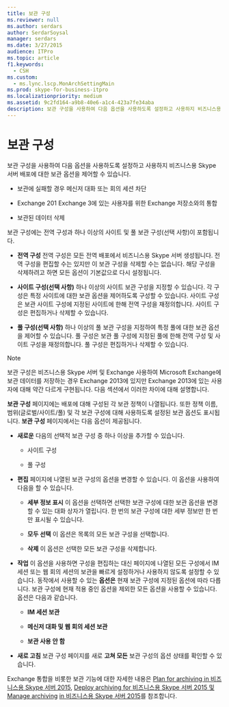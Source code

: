 ```yaml
---
title: 보관 구성
ms.reviewer: null
ms.author: serdars
author: SerdarSoysal
manager: serdars
ms.date: 3/27/2015
audience: ITPro
ms.topic: article
f1.keywords:
  - CSH
ms.custom:
  - ms.lync.lscp.MonArchSettingMain
ms.prod: skype-for-business-itpro
ms.localizationpriority: medium
ms.assetid: 9c2fd164-a9b8-40e6-a1c4-423a7fe34aba
description: 보관 구성을 사용하여 다음 옵션을 사용하도록 설정하고 사용하지 비즈니스용 Skype 서버 배포에 대한 보관 옵션을 제어할 수 있습니다.
---
```


# <a name="archiving-configuration"></a>보관 구성
 
보관 구성을 사용하여 다음 옵션을 사용하도록 설정하고 사용하지 비즈니스용 Skype 서버 배포에 대한 보관 옵션을 제어할 수 있습니다.
  
- 보관에 실패할 경우 메신저 대화 또는 회의 세션 차단
    
- Exchange 201 Exchange 3에 있는 사용자를 위한 Exchange 저장소와의 통합
    
- 보관된 데이터 삭제
    
보관 구성에는 전역 구성과 하나 이상의 사이트 및 풀 보관 구성(선택 사항)이 포함됩니다.
  
- **전역 구성** 전역 구성은 모든 전역 배포에서 비즈니스용 Skype 서버 생성됩니다. 전역 구성을 편집할 수는 있지만 이 보관 구성을 삭제할 수는 없습니다. 해당 구성을 삭제하려고 하면 모든 옵션이 기본값으로 다시 설정됩니다.
    
- **사이트 구성(선택 사항)** 하나 이상의 사이트 보관 구성을 지정할 수 있습니다. 각 구성은 특정 사이트에 대한 보관 옵션을 제어하도록 구성할 수 있습니다. 사이트 구성은 보관 사이트 구성에 지정된 사이트에 한해 전역 구성을 재정의합니다. 사이트 구성은 편집하거나 삭제할 수 있습니다.
    
- **풀 구성(선택 사항)** 하나 이상의 풀 보관 구성을 지정하여 특정 풀에 대한 보관 옵션을 제어할 수 있습니다. 풀 구성은 보관 풀 구성에 지정된 풀에 한해 전역 구성 및 사이트 구성을 재정의합니다. 풀 구성은 편집하거나 삭제할 수 있습니다.
    
> [!NOTE]
> 보관 구성은 비즈니스용 Skype 서버 및 Exchange 사용하여 Microsoft Exchange에 보관 데이터를 저장하는 경우 Exchange 2013에 있지만 Exchange 2013에 있는 사용자에 대해 약간 다르게 구현됩니다. 다음 섹션에서 이러한 차이에 대해 설명합니다. 
  
**보관 구성** 페이지에는 배포에 대해 구성된 각 보관 정책이 나열됩니다. 또한 정책 이름, 범위(글로벌/사이트/풀) 및 각 보관 구성에 대해 사용하도록 설정된 보관 옵션도 표시됩니다. **보관 구성** 페이지에서는 다음 옵션이 제공됩니다.
- **새로운** 다음의 선택적 보관 구성 중 하나 이상을 추가할 수 있습니다.
    
  - 사이트 구성
    
  - 풀 구성
    
- **편집** 페이지에 나열된 보관 구성의 옵션을 변경할 수 있습니다. 이 옵션을 사용하여 다음을 할 수 있습니다.
    
  - **세부 정보 표시** 이 옵션을 선택하면 선택한 보관 구성에 대한 보관 옵션을 변경할 수 있는 대화 상자가 열립니다. 한 번의 보관 구성에 대한 세부 정보만 한 번만 표시될 수 있습니다.
    
  - **모두 선택** 이 옵션은 목록의 모든 보관 구성을 선택합니다.
    
  - **삭제** 이 옵션은 선택한 모든 보관 구성을 삭제합니다.
    
- **작업** 이 옵션을 사용하면 구성을 편집하는 대신 페이지에 나열된 모든 구성에서 IM 세션 또는 웹 회의 세션의 보관을 빠르게 설정하거나 사용하지 않도록 설정할 수 있습니다. 동작에서 사용할 수 있는 **옵션은** 현재 보관 구성에 지정된 옵션에 따라 다릅니다. 보관 구성에 현재 적용 중인 옵션을 제외한 모든 옵션을 사용할 수 있습니다. 옵션은 다음과 같습니다.
    
  - **IM 세션 보관**
    
  - **메신저 대화 및 웹 회의 세션 보관**
    
  - **보관 사용 안 함**
    
- **새로 고침** 보관 구성 페이지를 새로 **고쳐 모든** 보관 구성의 옵션 상태를 확인할 수 있습니다.
    
Exchange 통합을 비롯한 보관 기능에 대한 자세한 내용은 [Plan for archiving in 비즈니스용 Skype 서버 2015](../../plan-your-deployment/archiving/archiving.md), [Deploy archiving for 비즈니스용 Skype 서버 2015 및 Manage archiving](../../deploy/deploy-archiving/deploy-archiving.md) [in 비즈니스용 Skype 서버 2015](../../manage/archiving/archiving.md)를 참조합니다.

